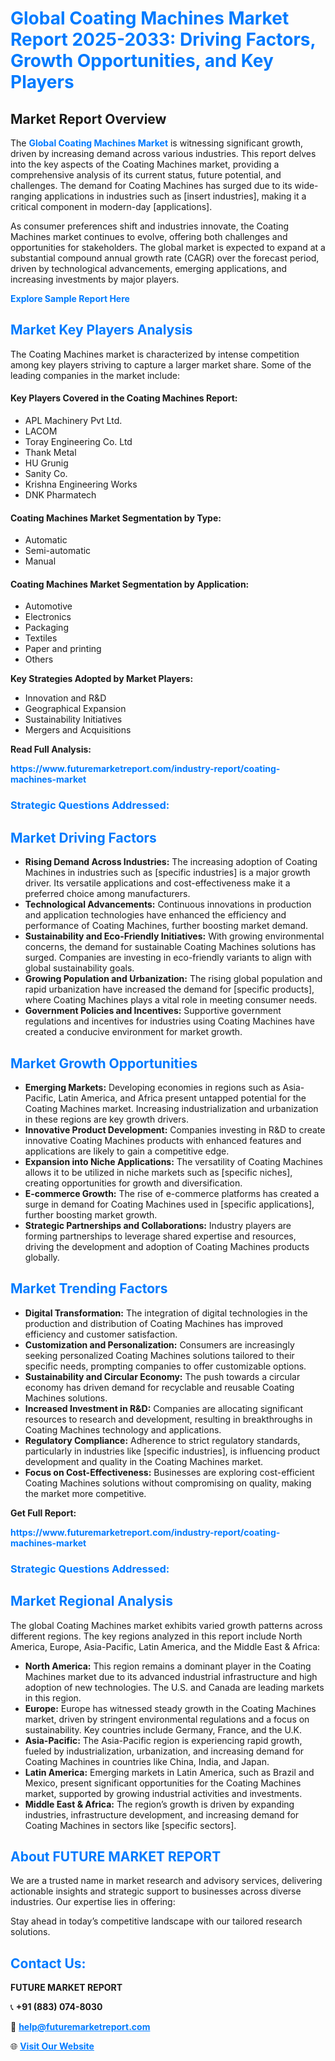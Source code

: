 <h1 style="color: #007BFF;">Global Coating Machines Market Report 2025-2033: Driving Factors, Growth Opportunities, and Key Players</h1>

<section id="overview">
<h2>Market Report Overview</h2>
<p>The <a href="https://www.futuremarketreport.com/industry-report/coating-machines-market" style="color: #007BFF; text-decoration: none;"><strong>Global Coating Machines Market</strong></a> is witnessing significant growth, driven by increasing demand across various industries. This report delves into the key aspects of the Coating Machines market, providing a comprehensive analysis of its current status, future potential, and challenges. The demand for Coating Machines has surged due to its wide-ranging applications in industries such as [insert industries], making it a critical component in modern-day [applications].</p>
<p>As consumer preferences shift and industries innovate, the Coating Machines market continues to evolve, offering both challenges and opportunities for stakeholders. The global market is expected to expand at a substantial compound annual growth rate (CAGR) over the forecast period, driven by technological advancements, emerging applications, and increasing investments by major players.</p>
</section>

<section id="overview">
<p><a href="https://www.futuremarketreport.com/request-sample/reportId=103650" style="color: #007BFF; text-decoration: none;"><strong>Explore Sample Report Here</strong></a></p>
</section>

<section id="key-players">
<h2 style="color: #007BFF;">Market Key Players Analysis</h2>
<p>The Coating Machines market is characterized by intense competition among key players striving to capture a larger market share. Some of the leading companies in the market include:</p>
<h4>Key Players Covered in the Coating Machines Report:</h4>
<ul><li>APL Machinery Pvt Ltd.</li><li>LACOM</li><li>Toray Engineering Co. Ltd</li><li>Thank Metal</li><li>HU Grunig</li><li>Sanity Co.</li><li>Krishna Engineering Works</li><li>DNK Pharmatech</li></ul>
<h4>Coating Machines Market Segmentation by Type:</h4>
<ul><li>Automatic</li><li>Semi-automatic</li><li>Manual</li></ul>

<h4>Coating Machines Market Segmentation by Application:</h4>
<ul><li>Automotive</li><li>Electronics</li><li>Packaging</li><li>Textiles</li><li>Paper and printing</li><li>Others</li></ul>
<p><strong>Key Strategies Adopted by Market Players:</strong></p>
<ul>
<li>Innovation and R&D</li>
<li>Geographical Expansion</li>
<li>Sustainability Initiatives</li>
<li>Mergers and Acquisitions</li>
</ul>
</section>

<section>
<p><strong>Read Full Analysis: </strong></p><a href="https://www.futuremarketreport.com/industry-report/coating-machines-market" style="color: #007BFF; text-decoration: none;"><strong>https://www.futuremarketreport.com/industry-report/coating-machines-market</strong></a>
<h3 style="color: #007BFF;">Strategic Questions Addressed:</h3>
</section>

<section id="driving-factors">
<h2 style="color: #007BFF;">Market Driving Factors</h2>
<ul>
<li><strong>Rising Demand Across Industries:</strong> The increasing adoption of Coating Machines in industries such as [specific industries] is a major growth driver. Its versatile applications and cost-effectiveness make it a preferred choice among manufacturers.</li>
<li><strong>Technological Advancements:</strong> Continuous innovations in production and application technologies have enhanced the efficiency and performance of Coating Machines, further boosting market demand.</li>
<li><strong>Sustainability and Eco-Friendly Initiatives:</strong> With growing environmental concerns, the demand for sustainable Coating Machines solutions has surged. Companies are investing in eco-friendly variants to align with global sustainability goals.</li>
<li><strong>Growing Population and Urbanization:</strong> The rising global population and rapid urbanization have increased the demand for [specific products], where Coating Machines plays a vital role in meeting consumer needs.</li>
<li><strong>Government Policies and Incentives:</strong> Supportive government regulations and incentives for industries using Coating Machines have created a conducive environment for market growth.</li>
</ul>
</section>

<section id="growth-opportunities">
<h2 style="color: #007BFF;">Market Growth Opportunities</h2>
<ul>
<li><strong>Emerging Markets:</strong> Developing economies in regions such as Asia-Pacific, Latin America, and Africa present untapped potential for the Coating Machines market. Increasing industrialization and urbanization in these regions are key growth drivers.</li>
<li><strong>Innovative Product Development:</strong> Companies investing in R&D to create innovative Coating Machines products with enhanced features and applications are likely to gain a competitive edge.</li>
<li><strong>Expansion into Niche Applications:</strong> The versatility of Coating Machines allows it to be utilized in niche markets such as [specific niches], creating opportunities for growth and diversification.</li>
<li><strong>E-commerce Growth:</strong> The rise of e-commerce platforms has created a surge in demand for Coating Machines used in [specific applications], further boosting market growth.</li>
<li><strong>Strategic Partnerships and Collaborations:</strong> Industry players are forming partnerships to leverage shared expertise and resources, driving the development and adoption of Coating Machines products globally.</li>
</ul>
</section>

<section id="trending-factors">
<h2 style="color: #007BFF;">Market Trending Factors</h2>
<ul>
<li><strong>Digital Transformation:</strong> The integration of digital technologies in the production and distribution of Coating Machines has improved efficiency and customer satisfaction.</li>
<li><strong>Customization and Personalization:</strong> Consumers are increasingly seeking personalized Coating Machines solutions tailored to their specific needs, prompting companies to offer customizable options.</li>
<li><strong>Sustainability and Circular Economy:</strong> The push towards a circular economy has driven demand for recyclable and reusable Coating Machines solutions.</li>
<li><strong>Increased Investment in R&D:</strong> Companies are allocating significant resources to research and development, resulting in breakthroughs in Coating Machines technology and applications.</li>
<li><strong>Regulatory Compliance:</strong> Adherence to strict regulatory standards, particularly in industries like [specific industries], is influencing product development and quality in the Coating Machines market.</li>
<li><strong>Focus on Cost-Effectiveness:</strong> Businesses are exploring cost-efficient Coating Machines solutions without compromising on quality, making the market more competitive.</li>
</ul>
</section>

<section>
<p><strong>Get Full Report: </strong></p><a href="https://www.futuremarketreport.com/industry-report/coating-machines-market" style="color: #007BFF; text-decoration: none;"><strong>https://www.futuremarketreport.com/industry-report/coating-machines-market</strong></a>
<h3 style="color: #007BFF;">Strategic Questions Addressed:</h3>
</section>


<section id="regional-analysis">
<h2 style="color: #007BFF;">Market Regional Analysis</h2>
<p>The global Coating Machines market exhibits varied growth patterns across different regions. The key regions analyzed in this report include North America, Europe, Asia-Pacific, Latin America, and the Middle East & Africa:</p>
<ul>
<li><strong>North America:</strong> This region remains a dominant player in the Coating Machines market due to its advanced industrial infrastructure and high adoption of new technologies. The U.S. and Canada are leading markets in this region.</li>
<li><strong>Europe:</strong> Europe has witnessed steady growth in the Coating Machines market, driven by stringent environmental regulations and a focus on sustainability. Key countries include Germany, France, and the U.K.</li>
<li><strong>Asia-Pacific:</strong> The Asia-Pacific region is experiencing rapid growth, fueled by industrialization, urbanization, and increasing demand for Coating Machines in countries like China, India, and Japan.</li>
<li><strong>Latin America:</strong> Emerging markets in Latin America, such as Brazil and Mexico, present significant opportunities for the Coating Machines market, supported by growing industrial activities and investments.</li>
<li><strong>Middle East & Africa:</strong> The region’s growth is driven by expanding industries, infrastructure development, and increasing demand for Coating Machines in sectors like [specific sectors].</li>
</ul>
</section>

<footer>
<h2 style="color: #007BFF;">About FUTURE MARKET REPORT</h2>
<p>We are a trusted name in market research and advisory services, delivering actionable insights and strategic support to businesses across diverse industries. Our expertise lies in offering:</p>

<p>Stay ahead in today’s competitive landscape with our tailored research solutions.</p>

<h2 style="color: #007BFF;">Contact Us:</h2>
<p><strong>FUTURE MARKET REPORT</strong></p>
<p>📞 <strong>+91 (883) 074-8030</strong></p>
<p>📧 <strong><a href="mailto:help@futuremarketreport.com" style="color: #007BFF;">help@futuremarketreport.com</a></strong></p>
<p>🌐 <strong><a href="https://www.futuremarketreport.com/" style="color: #007BFF;">Visit Our Website</a></strong></p>
</footer>